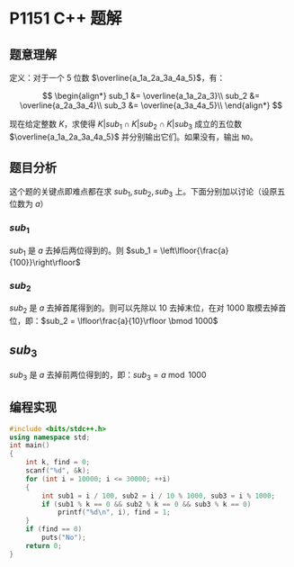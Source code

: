 # P1151 C++ 题解

## 题意理解

定义：对于一个 $5$ 位数 $\overline{a_1a_2a_3a_4a_5}$，有：

$$
\begin{align*}
sub_1 &= \overline{a_1a_2a_3}\\
sub_2 &= \overline{a_2a_3a_4}\\
sub_3 &= \overline{a_3a_4a_5}\\
\end{align*}
$$

现在给定整数 $K$，求使得 $K|sub_1 \cap K|sub_2 \cap K|sub_3$ 成立的五位数 $\overline{a_1a_2a_3a_4a_5}$ 并分别输出它们。如果没有，输出 `NO`。

## 题目分析

这个题的关键点即难点都在求 $sub_1, sub_2, sub_3$ 上。下面分别加以讨论（设原五位数为 $a$）

### $sub_1$

$sub_1$ 是 $a$ 去掉后两位得到的。则 $sub_1 = \left\lfloor{\frac{a}{100}}\right\rfloor$

### $sub_2$

$sub_2$ 是 $a$ 去掉首尾得到的。则可以先除以 $10$ 去掉末位，在对 $1000$ 取模去掉首位，即：$sub_2 = \lfloor\frac{a}{10}\rfloor \bmod 1000$

## $sub_3$

$sub_3$ 是 $a$ 去掉前两位得到的，即：$sub_3 = a \bmod 1000$

## 编程实现

```cpp
#include <bits/stdc++.h>
using namespace std;
int main()
{
    int k, find = 0;
    scanf("%d", &k);
    for (int i = 10000; i <= 30000; ++i)
    {
        int sub1 = i / 100, sub2 = i / 10 % 1000, sub3 = i % 1000;
        if (sub1 % k == 0 && sub2 % k == 0 && sub3 % k == 0)
            printf("%d\n", i), find = 1;
    }
    if (find == 0)
        puts("No");
    return 0;
}
```